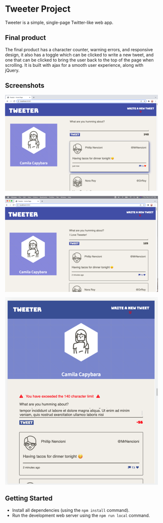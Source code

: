 # Tweeter Project

Tweeter is a simple, single-page Twitter-like web app.

## Final product
The final product has a character counter, warning errors, and responsive design, it also has a toggle which can be clicked to write a new tweet, and one that can be clicked to bring the user back to the top of the page when scrolling. It is built with ajax for a smooth user experience, along with jQuery.

## Screenshots
![The desktop view of the timeline and profile:](https://github.com/oliviacowan/tweeter-template/blob/master/docs/timeline-hover.png?raw=true)

![The functionality of the character counter when writing a tweet: ](https://github.com/oliviacowan/tweeter-template/blob/master/docs/new-tweet.png?raw=true)

![The web app from a mobile device perspective, along with the error warning for exceeding the character limit:](https://github.com/oliviacowan/tweeter-template/blob/master/docs/mobile-device.png?raw=true)


## Getting Started

- Install all dependencies (using the `npm install` command).
- Run the development web server using the `npm run local` command.